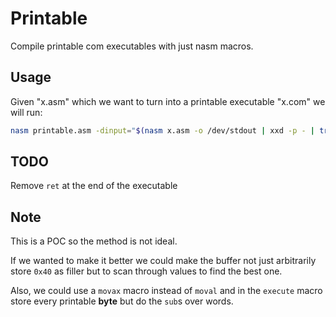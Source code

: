 # Printable

Compile printable com executables with just nasm macros.

## Usage

Given "x.asm" which we want to turn into a printable executable "x.com" we will run:

```sh
nasm printable.asm -dinput="$(nasm x.asm -o /dev/stdout | xxd -p - | tr -d '\n')" -o x.com
```

## TODO

Remove `ret` at the end of the executable

## Note

This is a POC so the method is not ideal.

If we wanted to make it better we could make the buffer not just arbitrarily store `0x40` as filler but to scan through values to find the best one.

Also, we could use a `movax` macro instead of `moval` and in the `execute` macro store every printable **byte** but do the `sub`s over words.
